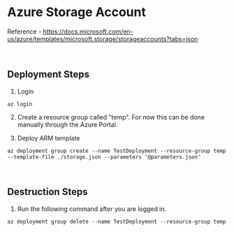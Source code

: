 # Azure Storage Account

Reference - https://docs.microsoft.com/en-us/azure/templates/microsoft.storage/storageaccounts?tabs=json

</br>

## Deployment Steps

1. Login    

```
az login
```

2. Create a resource group called "temp". For now this can be done manually through the Azure Portal.

3. Deploy ARM template

```
az deployment group create --name TestDeployment --resource-group temp --template-file ./storage.json --parameters '@parameters.json'
```

</br>

## Destruction Steps

1. Run the following command after you are logged in.

```
az deployment group delete --name TestDeployment --resource-group temp
```